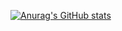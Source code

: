 [![Anurag's GitHub stats](https://github-readme-stats.vercel.app/api?username=sarwinr)](https://github.com/anuraghazra/github-readme-stats)
